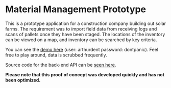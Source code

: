 # Material Management Prototype

This is a prototype application for a construction company building out solar farms. The requirement was to import field data from receiving logs and scans of pallets once they have been staged. The locations of the inventory can be viewed on a map, and inventory can be searched by key criteria.

You can see the [demo here](https://bnm.xeelee.org/) (user: arthurdent password: dontpanic). Feel free to play around, data is scrubbed frequently.

Source code for the back-end API can be [seen here](https://github.com/hchris28/bnm-api.xeelee.org).

**Please note that this proof of concept was developed quickly and has not been optimized.**